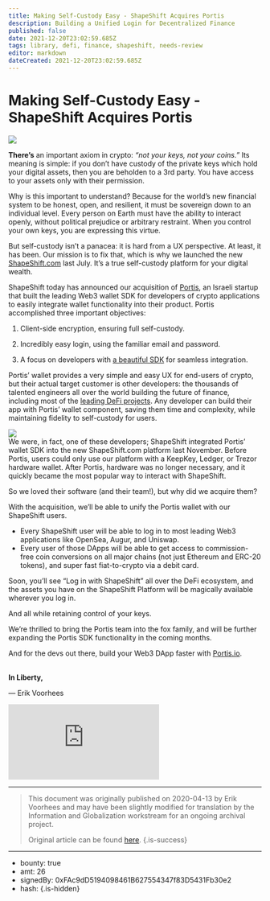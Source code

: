 ```yaml
---
title: Making Self-Custody Easy - ShapeShift Acquires Portis
description: Building a Unified Login for Decentralized Finance
published: false
date: 2021-12-20T23:02:59.685Z
tags: library, defi, finance, shapeshift, needs-review
editor: markdown
dateCreated: 2021-12-20T23:02:59.685Z
---
```


# Making Self-Custody Easy - ShapeShift Acquires Portis

![](https://assets.website-files.com/5e9a09610b7dce71f87f7f17/5e9efd181dffd58203d33f45_1_rbAC_e-0gaVDCcZuPIGlrA.png)

**There’s** an important axiom in crypto: *“not your keys, not your coins.”* Its meaning is simple: if you don’t have custody of the private keys which hold your digital assets, then you are beholden to a 3rd party. You have access to your assets only with their permission.

Why is this important to understand? Because for the world’s new financial system to be honest, open, and resilient, it must be sovereign down to an individual level. Every person on Earth must have the ability to interact openly, without political prejudice or arbitrary restraint. When you control your own keys, you are expressing this virtue.

But self-custody isn’t a panacea: it is hard from a UX perspective. At least, it has been. Our mission is to fix that, which is why we launched the new [ShapeShift.com](https://shapeshift.com/) last July. It’s a true self-custody platform for your digital wealth.

ShapeShift today has announced our acquisition of [Portis](https://www.portis.io/), an Israeli startup that built the leading Web3 wallet SDK for developers of crypto applications to easily integrate wallet functionality into their product. Portis accomplished three important objectives:

1. Client-side encryption, ensuring full self-custody.

2. Incredibly easy login, using the familiar email and password.

3. A focus on developers with [a beautiful SDK](https://github.com/portis-project/web-sdk) for seamless integration.

Portis’ wallet provides a very simple and easy UX for end-users of crypto, but their actual target customer is other developers: the thousands of talented engineers all over the world building the future of finance, including most of the [leading DeFi projects](https://apps.portis.io/). Any developer can build their app with Portis’ wallet component, saving them time and complexity, while maintaining fidelity to self-custody for users.<br/> 

[![](https://assets.website-files.com/5e9a09610b7dce71f87f7f17/5e9abb252afc3c37bb299581_5e99d053ff7599a3ddaea250_1*ShNoFIHLaKVspi31-tqbqw.png)](http://beta.shapeshift.com)<br/>We were, in fact, one of these developers; ShapeShift integrated Portis’ wallet SDK into the new ShapeShift.com platform last November. Before Portis, users could only use our platform with a KeepKey, Ledger, or Trezor hardware wallet. After Portis, hardware was no longer necessary, and it quickly became the most popular way to interact with ShapeShift.

So we loved their software (and their team!), but why did we acquire them?

With the acquisition, we’ll be able to unify the Portis wallet with our ShapeShift users.

* Every ShapeShift user will be able to log in to most leading Web3 applications like OpenSea, Augur, and Uniswap.
* Every user of those DApps will be able to get access to commission-free coin conversions on all major chains (not just Ethereum and ERC-20 tokens), and super fast fiat-to-crypto via a debit card.

Soon, you’ll see “Log in with ShapeShift” all over the DeFi ecosystem, and the assets you have on the ShapeShift Platform will be magically available wherever you log in.

And all while retaining control of your keys.

We’re thrilled to bring the Portis team into the fox family, and will be further expanding the Portis SDK functionality in the coming months.

And for the devs out there, build your Web3 DApp faster with [Portis.io](https://docs.portis.io/#/).

**<br/>In Liberty,**

— Erik Voorhees<br/> 

<iframe allowfullscreen="" frameborder="0" scrolling="auto" src="https://cdn.embedly.com/widgets/media.html?src=https%3A%2F%2Fwww.youtube.com%2Fembed%2FIywdlv2sfgU%3Ffeature%3Doembed&amp;display_name=YouTube&amp;url=https%3A%2F%2Fwww.youtube.com%2Fwatch%3Fv%3DIywdlv2sfgU&amp;image=https%3A%2F%2Fi.ytimg.com%2Fvi%2FIywdlv2sfgU%2Fhqdefault.jpg&amp;key=a19fcc184b9711e1b4764040d3dc5c07&amp;type=text%2Fhtml&amp;schema=youtube"></iframe>

<br/>

---

> This document was originally published on 2020-04-13 by Erik Voorhees and may have been slightly modified for translation by the Information and Globalization workstream for an ongoing archival project.
>
> Original article can be found [here](https://shapeshift.com/library/shapeshift-acquires-portis).
{.is-success}

---

- bounty: true
- amt: 26
- signedBy: 0xFAc9dD5194098461B627554347f83D5431Fb30e2
- hash: 
{.is-hidden}